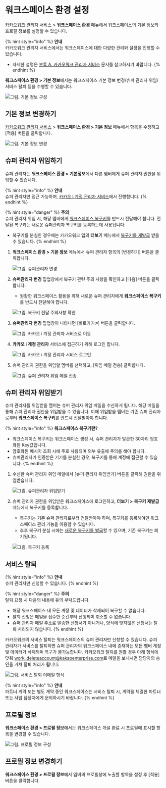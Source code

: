 # 워크스페이스 환경 설정

[카카오워크 관리자 서비스](https://admin.kakaowork.com/) > **워크스페이스 환경** 메뉴에서 워크스페이스의 기본 정보와 프로필 정보를 설정할 수 있습니다.

{% hint style="info" %}
**안내**\
카카오워크 관리자 서비스에서는 워크스페이스에 대한 다양한 관리와 설정을 진행할 수 있습니다.

* 자세한 설명은 [부록 A. 카카오워크 관리자 서비스](broken-reference) 문서를 참고하시기 바랍니다.
{% endhint %}



**워크스페이스 환경 > 기본 정보**에서는 워크스페이스 기본 정보 변경/슈퍼 관리자 위임/서비스 탈퇴 등을 수행할 수 있습니다.

![그림. 기본 정보 구성](https://t1.kakaocdn.net/service_kep_docpublish/Figma/%5B%EA%B4%80%EB%A6%AC%EC%9E%90%20%EA%B0%80%EC%9D%B4%EB%93%9C%5D%20Kakao%20Work/%EA%B8%B0%EB%B3%B8%20%EC%A0%95%EB%B3%B4%20%EA%B5%AC%EC%84%B1.png)

## 기본 정보 변경하기

[카카오워크 관리자 서비스](https://admin.kakaowork.com/) > **워크스페이스 환경 > 기본 정보** 메뉴에서 항목을 수정하고 \[적용] 버튼을 클릭합니다.

![그림. 기본 정보 변경](https://t1.kakaocdn.net/service_kep_docpublish/Figma/%5B%EA%B4%80%EB%A6%AC%EC%9E%90%20%EA%B0%80%EC%9D%B4%EB%93%9C%5D%20Kakao%20Work/%EA%B8%B0%EB%B3%B8%20%EC%A0%95%EB%B3%B4%20%EB%B3%80%EA%B2%BD.png)

## 슈퍼 관리자 위임하기

슈퍼 관리자는 **워크스페이스 환경 > 기본정보**에서 다른 멤버에게 슈퍼 관리자 권한을 위임할 수 있습니다.

{% hint style="info" %}
**안내**\
슈퍼 관리자만 접근 가능하며, [카카오 i 계정 관리자 서비스](https://account.kakaoi.ai/)에서 진행합니다.
{% endhint %}

{% hint style="danger" %}
**주의**\
슈퍼 관리자 위임 시, 해당 멤버에게 [워크스페이스 복구키](https://www.notion.so/e5131a94d96a41c99868f6b9f4530c4c)를 반드시 전달해야 합니다. 전달된 복구키는 새로운 슈퍼관리자 복구키를 등록하는데 사용됩니다.

* 복구키를 분실한 경우에는 카카오워크 앱의 **더보기** 메뉴에서 [복구키를 재발급](https://www.notion.so/3682c3bd61314b4090e104eecec2070a) 받을 수 있습니다.
{% endhint %}

1.  **워크스페이스 환경 > 기본 정보** 메뉴에서 슈퍼 관리자 항목의 \[변경하기] 버튼을 클릭합니다.

    ![그림. 슈퍼관리자 변경](https://s3-us-west-2.amazonaws.com/secure.notion-static.com/db65b463-d027-4ecf-b6a8-25ae0e9af703/%EC%9B%8C%ED%81%AC%EC%8A%A4%ED%8E%98%EC%9D%B4%EC%8A%A4\_%ED%99%98%EA%B2%BD\_\_\_%EA%B8%B0%EB%B3%B8\_%EC%A0%95%EB%B3%B4\_\(2\).png)


2.  **슈퍼관리자 변경** 팝업창에서 복구키 관련 주의 사항을 확인하고 \[다음] 버튼을 클릭합니다.

    * 원활한 워크스페이스 활용을 위해 새로운 슈퍼 관리자에게 **워크스페이스 복구키**를 반드시 전달해야 합니다.

    ![그림. 복구키 전달 주의사항 확인](https://t1.kakaocdn.net/service_kep_docpublish/Figma/%5B%EA%B4%80%EB%A6%AC%EC%9E%90%20%EA%B0%80%EC%9D%B4%EB%93%9C%5D%20Kakao%20Work/%EB%B3%B5%EA%B5%AC%ED%82%A4%20%EC%A0%84%EB%8B%AC%20%EC%A3%BC%EC%9D%98%EC%82%AC%ED%95%AD%20%ED%99%95%EC%9D%B8.png)


3.  **슈퍼관리자 변경** 팝업창이 나타나면 \[바로가기↗︎] 버튼을 클릭합니다.

    ![그림. 카카오 i 계정 관리자 서비스로 이동](https://t1.kakaocdn.net/service_kep_docpublish/Figma/%5B%EA%B4%80%EB%A6%AC%EC%9E%90%20%EA%B0%80%EC%9D%B4%EB%93%9C%5D%20Kakao%20Work/%EC%B9%B4%EC%B9%B4%EC%98%A4i%EA%B3%84%EC%A0%95%20%EA%B4%80%EB%A6%AC%EC%9E%90%20%EC%84%9C%EB%B9%84%EC%8A%A4%EB%A1%9C%20%EC%9D%B4%EB%8F%99.png)


4.  **카카오 i 계정 관리자** 서비스에 접근하기 위해 로그인 합니다.

    ![그림. 카카오 i 계정 관리자 서비스 로그인](https://t1.kakaocdn.net/service_kep_docpublish/Figma/%5B%EA%B4%80%EB%A6%AC%EC%9E%90%20%EA%B0%80%EC%9D%B4%EB%93%9C%5D%20Kakao%20Work/%EC%B9%B4%EC%B9%B4%EC%98%A4i%EA%B3%84%EC%A0%95%20%EA%B4%80%EB%A6%AC%EC%9E%90%20%EC%84%9C%EB%B9%84%EC%8A%A4%20%EB%A1%9C%EA%B7%B8%EC%9D%B8.png)


5.  슈퍼 관리자 권한을 위임할 멤버를 선택하고, \[위임 메일 전송] 클릭합니다.

    ![그림. 슈퍼 관리자 위임 메일 전송](https://t1.kakaocdn.net/service_kep_docpublish/Figma/%5B%EA%B4%80%EB%A6%AC%EC%9E%90%20%EA%B0%80%EC%9D%B4%EB%93%9C%5D%20Kakao%20Work/%EC%8A%88%ED%8D%BC%20%EA%B4%80%EB%A6%AC%EC%9E%90%20%EC%9C%84%EC%9E%84%20%EB%A9%94%EC%9D%BC%20%EC%A0%84%EC%86%A1.png)

## 슈퍼 관리자 위임받기

슈퍼 관리자를 위임받을 멤버는 슈퍼 관리자 위임 메일을 수신하게 됩니다. 해당 메일을 통해 슈퍼 관리자 권한을 위임받을 수 있습니다. 이때 위임받을 멤버는 기존 슈퍼 관리자로부터 **워크스페이스 복구키**를 반드시 전달받아야 합니다.

{% hint style="info" %}
**워크스페이스 복구키란?**

* 워크스페이스 복구키는 워크스페이스 생성 시, 슈퍼 관리자가 발급한 30자리 암호화된 Key값입니다.
* 암호화된 메시지 조회 시에 주로 사용되며 외부 유출에 주의를 해야 합니다.
* 슈퍼관리자가 인증받은 기기를 분실한 경우, 복구키를 통해 계정에 접근할 수 있습니다.
{% endhint %}

1.  수신한 슈퍼 관리자 위임 메일에서 \[슈퍼 관리자 위임받기] 버튼을 클릭해 권한을 위임받습니다.

    ![그림. 슈퍼관리자 위임받기](https://t1.kakaocdn.net/service_kep_docpublish/Figma/%5B%EA%B4%80%EB%A6%AC%EC%9E%90%20%EA%B0%80%EC%9D%B4%EB%93%9C%5D%20Kakao%20Work/%EC%8A%88%ED%8D%BC%EA%B4%80%EB%A6%AC%EC%9E%90%20%EC%9C%84%EC%9E%84%EB%B0%9B%EA%B8%B0.png)


2.  슈퍼 관리자 권한을 위임받은 워크스페이스에 로그인하고, **더보기 >** **복구키 재발급** 메뉴에서 복구키를 등록합니다.

    * 복구키는 기존 슈퍼 관리자로부터 전달받아야 하며, 복구키를 등록해야만 워크스페이스 관리 기능을 이용할 수 있습니다.
    * 추후 복구키 분실 시에는 [새로운 복구키를 발급](https://www.notion.so/3682c3bd61314b4090e104eecec2070a)할 수 있으며, 기존 복구키는 폐기됩니다.

    ![그림. 복구키 등록](https://t1.kakaocdn.net/service_kep_docpublish/Figma/%5B%EA%B4%80%EB%A6%AC%EC%9E%90%20%EA%B0%80%EC%9D%B4%EB%93%9C%5D%20Kakao%20Work/%EB%B3%B5%EA%B5%AC%ED%82%A4%20%EB%93%B1%EB%A1%9D.png)

## 서비스 탈퇴

{% hint style="info" %}
**안내**\
슈퍼 관리자만 신청할 수 있습니다.
{% endhint %}

{% hint style="danger" %}
**주의**\
탈퇴 요청 시 다음의 내용에 유의 부탁드립니다.

* 해당 워크스페이스 내 모든 계정 및 데이터가 삭제되어 복구할 수 없습니다.
* 탈퇴 신청은 메일을 접수한 순간부터 진행되며 취소할 수 없습니다.
* 슈퍼 관리자 메일 주소로 발송한 신청서가 아니거나, 양식에 맞지않은 신청서는 탈퇴 처리되지 않습니다.
{% endhint %}

카카오워크의 서비스 탈퇴는 워크스페이스의 슈퍼 관리자만 신청할 수 있습니다. 슈퍼 관리자가 서비스를 탈퇴하면 슈퍼 관리자의 워크스페이스 내에 존재하는 모든 멤버 계정 및 데이터가 삭제되며 복구가 불가능합니다. 카카오워크 탈퇴를 원할 경우 아래 형식에 맞춰 [work\_deleteaccount@kakaoenterprise.com](mailto:work\_deleteaccount@kakaoenterprise.com)로 메일을 보내시면 담당자의 승인을 거쳐 탈퇴 처리가 됩니다.

![그림. 서비스 탈퇴 이메일 형식](https://t1.kakaocdn.net/service_kep_docpublish/Figma/%5B%EA%B4%80%EB%A6%AC%EC%9E%90%20%EA%B0%80%EC%9D%B4%EB%93%9C%5D%20Kakao%20Work/%EC%84%9C%EB%B9%84%EC%8A%A4%20%ED%83%88%ED%87%B4%20%EC%9D%B4%EB%A9%94%EC%9D%BC%20%ED%98%95%EC%8B%9D.png)

{% hint style="info" %}
**안내**\
파트너 계약 또는 별도 계약 중인 워크스페이스는 서비스 탈퇴 시, 계약을 체결한 파트너 또는 사업 담당자에게 문의하시기 바랍니다.
{% endhint %}

## 프로필 정보

**워크스페이스 환경 > 프로필 정보**에서는 워크스페이스 개설 완료 시 프로필에 표시할 항목을 변경할 수 있습니다.

![그림. 프로필 정보 구성](https://t1.kakaocdn.net/service_kep_docpublish/Figma/%5B%EA%B4%80%EB%A6%AC%EC%9E%90%20%EA%B0%80%EC%9D%B4%EB%93%9C%5D%20Kakao%20Work/%ED%94%84%EB%A1%9C%ED%95%84%20%EC%A0%95%EB%B3%B4%20%EA%B5%AC%EC%84%B1.png)

## 프로필 정보 변경하기

**워크스페이스 환경 > 프로필 정보**에서 멤버의 프로필창에 노출할 항목을 설정 후 \[적용] 버튼을 클릭합니다.




